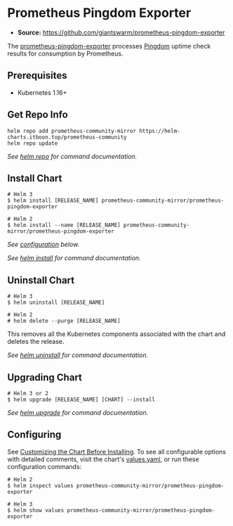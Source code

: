 # Prometheus Pingdom Exporter

- **Source:** <https://github.com/giantswarm/prometheus-pingdom-exporter>

The [prometheus-pingdom-exporter](https://github.com/giantswarm/prometheus-pingdom-exporter) processes [Pingdom](https://www.pingdom.com/) uptime check results for consumption by Prometheus.

## Prerequisites

- Kubernetes 1.16+

## Get Repo Info

```console
helm repo add prometheus-community-mirror https://helm-charts.itboon.top/prometheus-community
helm repo update
```

_See [helm repo](https://helm.sh/docs/helm/helm_repo/) for command documentation._

## Install Chart

```console
# Helm 3
$ helm install [RELEASE_NAME] prometheus-community-mirror/prometheus-pingdom-exporter

# Helm 2
$ helm install --name [RELEASE_NAME] prometheus-community-mirror/prometheus-pingdom-exporter
```

_See [configuration](#configuration) below._

_See [helm install](https://helm.sh/docs/helm/helm_install/) for command documentation._

## Uninstall Chart

```console
# Helm 3
$ helm uninstall [RELEASE_NAME]

# Helm 2
# helm delete --purge [RELEASE_NAME]
```

This removes all the Kubernetes components associated with the chart and deletes the release.

_See [helm uninstall](https://helm.sh/docs/helm/helm_uninstall/) for command documentation._

## Upgrading Chart

```console
# Helm 3 or 2
$ helm upgrade [RELEASE_NAME] [CHART] --install
```

_See [helm upgrade](https://helm.sh/docs/helm/helm_upgrade/) for command documentation._

## Configuring

See [Customizing the Chart Before Installing](https://helm.sh/docs/intro/using_helm/#customizing-the-chart-before-installing). To see all configurable options with detailed comments, visit the chart's [values.yaml](./values.yaml), or run these configuration commands:

```console
# Helm 2
$ helm inspect values prometheus-community-mirror/prometheus-pingdom-exporter

# Helm 3
$ helm show values prometheus-community-mirror/prometheus-pingdom-exporter
```

